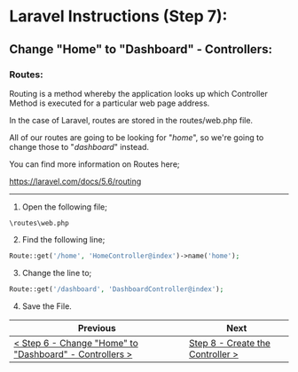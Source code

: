 # Laravel Instructions (Step 7):

## Change "Home" to "Dashboard" - Controllers:

### Routes:

Routing is a method whereby the application looks up which Controller Method is executed for a particular web page address.

In the case of Laravel, routes are stored in the routes/web.php file.

All of our routes are going to be looking for "_home_", so we're going to change those to "_dashboard_" instead.

You can find more information on Routes here;

https://laravel.com/docs/5.6/routing

---

1. Open the following file;

```
\routes\web.php
```

2. Find the following line;

```PHP
Route::get('/home', 'HomeController@index')->name('home');
```

3. Change the line to;

```PHP
Route::get('/dashboard', 'DashboardController@index');
```

4. Save the File.

| Previous | Next |
| -------- | ---- |
| [< Step 6 - Change "Home" to "Dashboard" - Controllers >](laravel-6.md) | [Step 8 - Create the Controller >](laravel-7.md) |